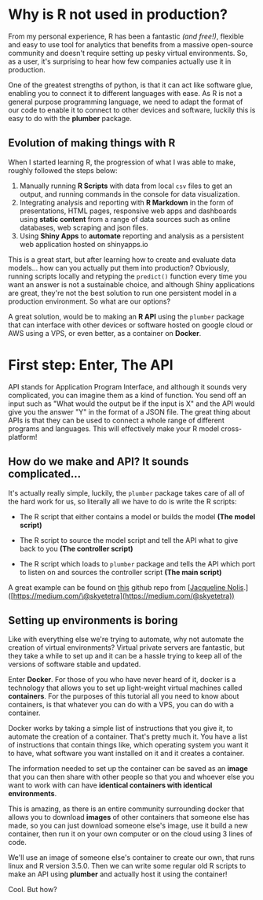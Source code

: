 # Why is R not used in production?

From my personal experience, R has been a fantastic *(and free!)*, flexible and easy to use tool for analytics that benefits from a massive open-source community and doesn't require setting up pesky virtual environments. So, as a user, it's surprising to hear how few companies actually use it in production.

One of the greatest strengths of python, is that it can act like software glue, enabling you to connect it to different languages with ease. As R is not a general purpose programming language, we need to adapt the format of our code to enable it to connect to other devices and software, luckily this is easy to do with the **plumber** package.

## Evolution of making things with R

When I started learning R, the progression of what I was able to make, roughly followed the steps below:

1.  Manually running **R Scripts** with data from local `csv` files to get an output, and running commands in the console for data visualization.
2.  Integrating analysis and reporting with **R Markdown** in the form of presentations, HTML pages, responsive web apps and dashboards using **static content** from a range of data sources such as online databases, web scraping and json files.
3.  Using **Shiny Apps** to **automate** reporting and analysis as a persistent web application hosted on shinyapps.io

This is a great start, but after learning how to create and evaluate data models... how can you actually put them into production? Obviously, running scripts locally and retyping the `predict()` function every time you want an answer is not a sustainable choice, and although Shiny applications are great, they're not the best solution to run one persistent model in a production environment. So what are our options?

A great solution, would be to making an **R API** using the `plumber` package that can interface with other devices or software hosted on google cloud or AWS using a VPS, or even better, as a container on **Docker**.

# First step: Enter, The API

API stands for Application Program Interface, and although it sounds very complicated, you can imagine them as a kind of function. You send off an input such as "What would the output be if the input is X" and the API would give you the answer "Y" in the format of a JSON file. The great thing about APIs is that they can be used to connect a whole range of different programs and languages. This will effectively make your R model cross-platform!

## How do we make and API? It sounds complicated...

It's actually really simple, luckily, the `plumber` package takes care of all of the hard work for us, so literally all we have to do is write the R scripts:

-   The R script that either contains a model or builds the model **(The model script)**

-   The R script to source the model script and tell the API what to give back to you **(The controller script)**

-   The R script which loads to `plumber` package and tells the API which port to listen on and sources the controller script **(The main script)**

A great example can be found on [this](<https://github.com/nolis-llc/r-api-tutorial>) github repo from [[Jacqueline Nolis](https://medium.com/@skyetetra?source=post_page-----863ccf91516d--------------------------------).]([https://medium.com/\@skyetetra](https://medium.com/@skyetetra))

## Setting up environments is boring

Like with everything else we're trying to automate, why not automate the creation of virtual environments? Virtual private servers are fantastic, but they take a while to set up and it can be a hassle trying to keep all of the versions of software stable and updated.

Enter **Docker**. For those of you who have never heard of it, docker is a technology that allows you to set up light-weight virtual machines called **containers**. For the purposes of this tutorial all you need to know about containers, is that whatever you can do with a VPS, you can do with a container.

Docker works by taking a simple list of instructions that you give it, to automate the creation of a container. That's pretty much it. You have a list of instructions that contain things like, which operating system you want it to have, what software you want installed on it and it creates a container.

The information needed to set up the container can be saved as an **image** that you can then share with other people so that you and whoever else you want to work with can have **identical containers with identical environments**.

This is amazing, as there is an entire community surrounding docker that allows you to download **images** of other containers that someone else has made, so you can just download someone else's image, use it build a new container, then run it on your own computer or on the cloud using 3 lines of code.

We'll use an image of someone else's container to create our own, that runs linux and R version 3.5.0. Then we can write some regular old R scripts to make an API using **plumber** and actually host it using the container!

Cool. But how?
